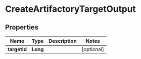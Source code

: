 

# CreateArtifactoryTargetOutput


## Properties

| Name | Type | Description | Notes |
|------------ | ------------- | ------------- | -------------|
|**targetId** | **Long** |  |  [optional] |



